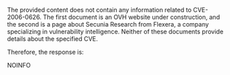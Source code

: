 The provided content does not contain any information related to CVE-2006-0626. The first document is an OVH website under construction, and the second is a page about Secunia Research from Flexera, a company specializing in vulnerability intelligence. Neither of these documents provide details about the specified CVE.

Therefore, the response is:

NOINFO